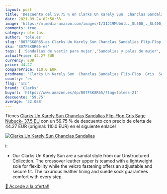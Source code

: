 ```yaml
---
layout: post
title: 'Descuento del 59.75 % en Clarks Un Karely Sun  Chanclas Sandalias'
date: 2021-09-24 02:58:33
image: 'https://m.media-amazon.com/images/I/31J19MUbAtL._SL500_._SL400_.jpg'
comments: true
category: ofertas
author: 'tole.es'
slug: 'B07FSK8R65-es Clarks Un Karely Sun Chanclas Sandalias Flip-Flop Gris...'
sku: 'B07FSK8R65-es'
tags: [ 'Sandalias de vestir para mujer','Sandalias y palas de mujer','Zapatos','Zapatos para mujer','Zapatos y complementos','chanclas','clarks', ]
actualPrice: 44.27 EUR
currency: EUR
price: 44.27
comparePrice: 110.0 EUR
prodname: 'Clarks Un Karely Sun  Chanclas Sandalias Flip-Flop  Gris  Sage Nubuck-   37.5 EU'
country: 'es'
flag: '🇪🇸'
brand: 'Clarks'
buyurl: 'https://www.amazon.es/dp/B07FSK8R65/?tag=tolees-21'
descuento: '59.75'
average: '52.088'
---
```


Tienes [Clarks Un Karely Sun  Chanclas Sandalias Flip-Flop  Gris  Sage Nubuck-   37.5 EU](https://www.amazon.es/dp/B07FSK8R65/?tag=tolees-21) con un 59.75 % de descuento con precio de oferta de 44.27 EUR (original: 110.0 EUR) en el siguiente enlace!

[![Clarks Un Karely Sun  Chanclas Sandalias](https://m.media-amazon.com/images/I/31J19MUbAtL._SL500_._SL400_.jpg)](https://www.amazon.es/dp/B07FSK8R65/?tag=tolees-21)

ℹ️:

- Our Clarks Un Karely Sun are a sandal style from our Unstructured Collection. The crossover leather upper is teamed with a lightweight sole for flexibility while the velcro fastening offers an adjustable and secure fit. The luxurious leather lining and suede sock guarantees comfort with every step.

[🛒 Accede a la oferta!!](https://www.amazon.es/dp/B07FSK8R65/?tag=tolees-21)
